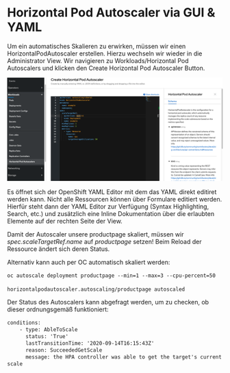 # Horizontal Pod Autoscaler via GUI & YAML

Um ein automatisches Skalieren zu erwirken, müssen wir einen HorizontalPodAutoscaler erstellen. Hierzu wechseln wir wieder in die Administrator View. Wir navigieren zu Workloads/Horizontal Pod Autoscalers und klicken den Create Horizontal Pod Autoscaler Button.

![](../../../.gitbook/assets/screenshot-2020-09-14-at-18.10.56.png)

Es öffnet sich der OpenShift YAML Editor mit dem das YAML direkt editiret werden kann. Nicht alle Ressourcen können über Formulare editiert werden. Hierfür steht dann der YAML Editor zur Verfügung \(Syntax Highlighting, Search, etc.\) und zusätzlich eine Inline Dokumentation über die erlaubten Elemente auf der rechten Seite der View.

Damit der Autoscaler unsere productpage skaliert, müssen wir _spec.scaleTargetRef.name_ auf _productpage_ setzen! Beim Reload der Ressource ändert sich deren Status.

Alternativ kann auch per OC automatisch skaliert werden:

```text
oc autoscale deployment productpage --min=1 --max=3 --cpu-percent=50   

horizontalpodautoscaler.autoscaling/productpage autoscaled
```

Der Status des Autoscalers kann abgefragt werden, um zu checken, ob dieser ordnungsgemäß funktioniert:

```text
conditions:
    - type: AbleToScale
      status: 'True'
      lastTransitionTime: '2020-09-14T16:15:43Z'
      reason: SucceededGetScale
      message: the HPA controller was able to get the target's current scale
```

